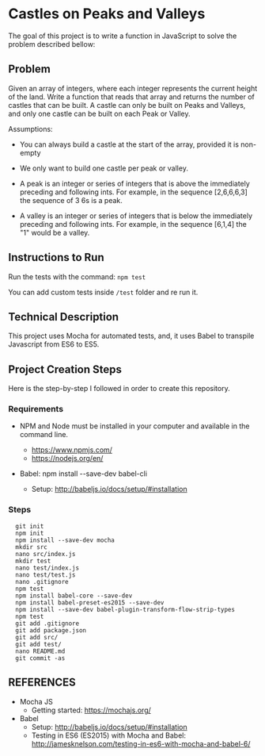 # Castles on Peaks and Valleys

The goal of this project is to write a function in JavaScript to solve the problem described bellow:

## Problem

Given an array of integers, where each integer represents the current height of the land. Write a function that reads that array and returns the number of castles that can be built. A castle can only be built on Peaks and Valleys, and only one castle can be built on each Peak or Valley.

Assumptions:

- You can always build a castle at the start of the array, provided it is non-empty

- We only want to build one castle per peak or valley.

- A peak is an integer or series of integers that is above the immediately preceding and following ints. For example, in the sequence [2,6,6,6,3] the sequence of 3 6s is a peak.

- A valley is an integer or series of integers that is below the immediately preceding and following ints. For example, in the sequence [6,1,4] the "1" would be a valley.

## Instructions to Run

Run the tests with the command:
```npm test```

You can add custom tests inside `/test` folder and re run it.

## Technical Description

This project uses Mocha for automated tests, and, it uses Babel to transpile Javascript from ES6 to ES5.

## Project Creation Steps

Here is the step-by-step I followed in order to create this repository.

### Requirements

- NPM and Node must be installed in your computer and available in the command line.
  - https://www.npmjs.com/
  - https://nodejs.org/en/

- Babel: npm install --save-dev babel-cli
  - Setup: http://babeljs.io/docs/setup/#installation

### Steps

```
  git init
  npm init
  npm install --save-dev mocha
  mkdir src
  nano src/index.js 
  mkdir test
  nano test/index.js
  nano test/test.js
  nano .gitignore
  npm test
  npm install babel-core --save-dev
  npm install babel-preset-es2015 --save-dev
  npm install --save-dev babel-plugin-transform-flow-strip-types
  npm test
  git add .gitignore
  git add package.json
  git add src/
  git add test/
  nano README.md
  git commit -as
```

## REFERENCES

- Mocha JS
  - Getting started: https://mochajs.org/
- Babel
  - Setup: http://babeljs.io/docs/setup/#installation
  - Testing in ES6 (ES2015) with Mocha and Babel: http://jamesknelson.com/testing-in-es6-with-mocha-and-babel-6/

